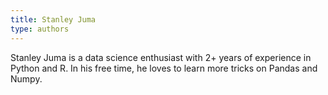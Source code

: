 ```yaml
---
title: Stanley Juma
type: authors
---
```

Stanley Juma is a data science enthusiast with 2+ years of experience in Python and R. In his free time, he loves to learn more tricks on Pandas and Numpy.
